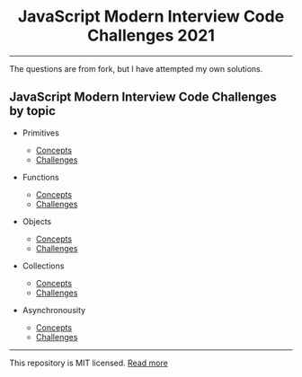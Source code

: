 <h1 align="center">
    JavaScript Modern Interview Code Challenges 2021
</h1>


---

The questions are from fork, but I have attempted my own solutions.

## JavaScript Modern Interview Code Challenges by topic

- Primitives

  - [Concepts](./challenges/primitives-concepts.md#home)
  - [Challenges](./challenges/primitives-challenges.md#home)

- Functions

  - [Concepts](./challenges/functions-concepts.md#home)
  - [Challenges](./challenges/functions-challenges.md#home)

- Objects

  - [Concepts](./challenges/objects-concepts.md#home)
  - [Challenges](./challenges/objects-challenges.md#home)

- Collections

  - [Concepts](./challenges/collections-concepts.md#home)
  - [Challenges](./challenges/collections-challenges.md#home)

- Asynchronousity
  - [Concepts](./challenges/async-concepts.md#home)
  - [Challenges](./challenges/async-challenges.md#home)

---

This repository is MIT licensed. [Read more](./LICENSE)
